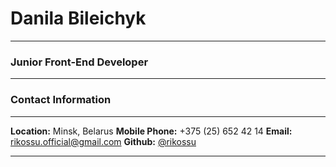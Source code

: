 # Danila Bileichyk
___
### Junior Front-End Developer
___
### Contact Information
___
**Location:** Minsk, Belarus
**Mobile Phone:** +375 \(25\) 652 42 14
**Email:** <rikossu.official@gmail.com>
**Github:** [@rikossu](https://github.com/rikossu)
___